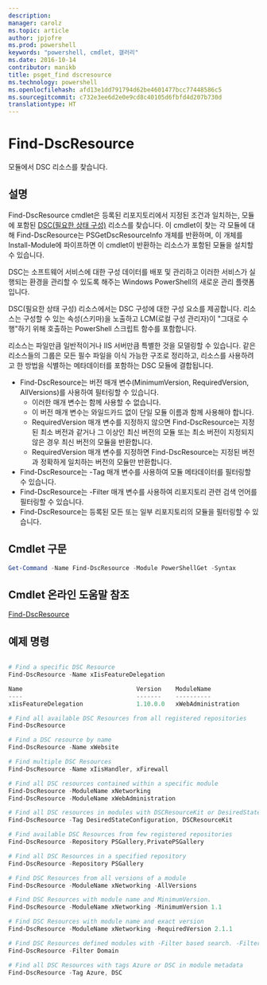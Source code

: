 ```yaml
---
description: 
manager: carolz
ms.topic: article
author: jpjofre
ms.prod: powershell
keywords: "powershell, cmdlet, 갤러리"
ms.date: 2016-10-14
contributor: manikb
title: psget_find dscresource
ms.technology: powershell
ms.openlocfilehash: afd13e1dd791794d62be4601477bcc77448586c5
ms.sourcegitcommit: c732e3ee6d2e0e9cd8c40105d6fbfd4d207b730d
translationtype: HT
---
```

# <a name="find-dscresource"></a>Find-DscResource

모듈에서 DSC 리소스를 찾습니다.

## <a name="description"></a>설명

Find-DscResource cmdlet은 등록된 리포지토리에서 지정된 조건과 일치하는, 모듈에 포함된 [DSC(필요한 상태 구성)](https://msdn.microsoft.com/en-us/PowerShell/dsc/overview) 리소스를 찾습니다.
이 cmdlet이 찾는 각 모듈에 대해 Find-DscResource는 PSGetDscResourceInfo 개체를 반환하며, 이 개체를 Install-Module에 파이프하면 이 cmdlet이 반환하는 리소스가 포함된 모듈을 설치할 수 있습니다.

DSC는 소프트웨어 서비스에 대한 구성 데이터를 배포 및 관리하고 이러한 서비스가 실행되는 환경을 관리할 수 있도록 해주는 Windows PowerShell의 새로운 관리 플랫폼입니다.

DSC(필요한 상태 구성) 리소스에서는 DSC 구성에 대한 구성 요소를 제공합니다. 리소스는 구성할 수 있는 속성(스키마)을 노출하고 LCM(로컬 구성 관리자)이 "그대로 수행"하기 위해 호출하는 PowerShell 스크립트 함수를 포함합니다.

리소스는 파일만큼 일반적이거나 IIS 서버만큼 특별한 것을 모델링할 수 있습니다. 같은 리소스들의 그룹은 모든 필수 파일을 이식 가능한 구조로 정리하고, 리소스를 사용하려고 한 방법을 식별하는 메타데이터를 포함하는 DSC 모듈에 결합됩니다.

- Find-DscResource는 버전 매개 변수(MinimumVersion, RequiredVersion, AllVersions)를 사용하여 필터링할 수 있습니다.
  - 이러한 매개 변수는 함께 사용할 수 없습니다.
  - 이 버전 매개 변수는 와일드카드 없이 단일 모듈 이름과 함께 사용해야 합니다.
  - RequiredVersion 매개 변수를 지정하지 않으면 Find-DscResource는 지정된 최소 버전과 같거나 그 이상인 최신 버전의 모듈 또는 최소 버전이 지정되지 않은 경우 최신 버전의 모듈을 반환합니다.
  - RequiredVersion 매개 변수를 지정하면 Find-DscResource는 지정된 버전과 정확하게 일치하는 버전의 모듈만 반환합니다.
- Find-DscResource는 -Tag 매개 변수를 사용하여 모듈 메타데이터를 필터링할 수 있습니다.
- Find-DscResource는 -Filter 매개 변수를 사용하여 리포지토리 관련 검색 언어를 필터링할 수 있습니다.
- Find-DscResource는 등록된 모든 또는 일부 리포지토리의 모듈을 필터링할 수 있습니다.

## <a name="cmdlet-syntax"></a>Cmdlet 구문
```powershell
Get-Command -Name Find-DscResource -Module PowerShellGet -Syntax
```

## <a name="cmdlet-online-help-reference"></a>Cmdlet 온라인 도움말 참조

[Find-DscResource](http://go.microsoft.com/fwlink/?LinkId=517196)

## <a name="example-commands"></a>예제 명령
```powershell

# Find a specific DSC Resource
Find-DscResource -Name xIisFeatureDelegation

Name                                Version    ModuleName                          Repository
----                                -------    ----------                          ----------
xIisFeatureDelegation               1.10.0.0   xWebAdministration                  PSGallery

# Find all available DSC Resources from all registered repositories
Find-DscResource

# Find a DSC resource by name
Find-DscResource -Name xWebsite

# Find multiple DSC Resources
Find-DscResource -Name xIisHandler, xFirewall

# Find all DSC resources contained within a specific module
Find-DscResource -ModuleName xNetworking
Find-DscResource -ModuleName xWebAdministration

# Find all DSC resources in modules with DSCResourceKit or DesiredStateConfiguration
Find-DscResource -Tag DesiredStateConfiguration, DSCResourceKit

# Find available DSC Resources from few registered repositories
Find-DscResource -Repository PSGallery,PrivatePSGallery

# Find all DSC Resources in a specified repository
Find-DscResource -Repository PSGallery

# Find DSC Resources from all versions of a module
Find-DscResource -ModuleName xNetworking -AllVersions

# Find DSC Resources with module name and MinimumVersion.
Find-DscResource -ModuleName xNetworking -MinimumVersion 1.1

# Find DSC Resources with module name and exact version
Find-DscResource -ModuleName xNetworking -RequiredVersion 2.1.1

# Find DSC Resources defined modules with -Filter based search. -Filter searches in description and module names
Find-DscResource -Filter Domain

# Find all DSC Resources with tags Azure or DSC in module metadata
Find-DscResource -Tag Azure, DSC

```

